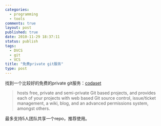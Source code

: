 ```yaml
--- 
categories: 
  - programming
  - tools
comments: true
layout: post
published: true
date: 2010-11-29 18:37:11
status: publish
tags: 
  - DVCS
  - git
  - VCS
title: "免费private git服务"
type: post
---
```


找到一个比较好的免费的private git服务：<a href="http://codaset.com" target="_blank">codaset</a>

> hosts free, private and semi-private Git based projects, and provides each of your projects with web based Git source control, issue/ticket management, a wiki, blog, and an advanced permissions system, amongst others.

最多支持5人团队共享一个repo，推荐使用。
